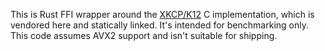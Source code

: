 This is Rust FFI wrapper around the
[XKCP/K12](https://github.com/XKCP/K12) C implementation, which is
vendored here and statically linked. It's intended for benchmarking
only. This code assumes AVX2 support and isn't suitable for shipping.
